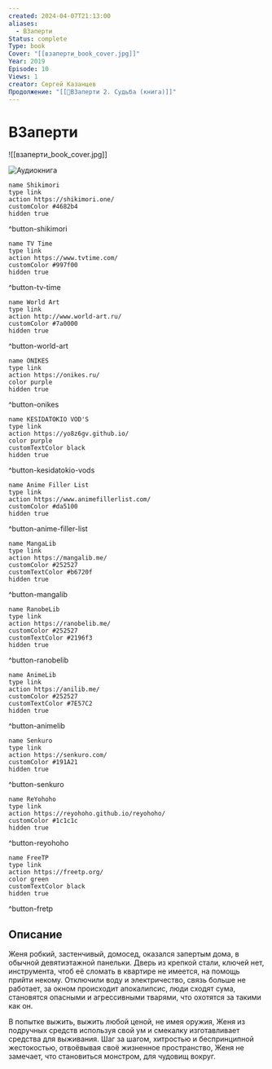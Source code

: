```yaml
---
created: 2024-04-07T21:13:00
aliases:
  - ВЗаперти
Status: complete
Type: book
Cover: "[[взаперти_book_cover.jpg]]"
Year: 2019
Episode: 10
Views: 1
creator: Сергей Казанцев
Продолжение: "[[📘ВЗаперти 2. Судьба (книга)]]"
---
```


# ВЗаперти

 ![[взаперти_book_cover.jpg]] 

![Аудиокнига](https://youtu.be/Yws0MLQipR4?si=CXL5I3ZpHhgYqVV1)


```button
name Shikimori
type link
action https://shikimori.one/
customColor #4682b4
hidden true
```
^button-shikimori

```button
name TV Time
type link
action https://www.tvtime.com/
customColor #997f00
hidden true
```
^button-tv-time

```button
name World Art
type link
action http://www.world-art.ru/
customColor #7a0000
hidden true
```
^button-world-art

```button
name ONIKES
type link
action https://onikes.ru/
color purple
hidden true
```
^button-onikes

```button
name KESIDATOKIO VOD'S
type link
action https://yo8z6gv.github.io/
color purple
customTextColor black
hidden true
```
^button-kesidatokio-vods

```button
name Anime Filler List
type link
action https://www.animefillerlist.com/
customColor #da5100
hidden true
```
^button-anime-filler-list

```button
name MangaLib
type link
action https://mangalib.me/
customColor #252527
customTextColor #b6720f
hidden true
```
^button-mangalib

```button
name RanobeLib
type link
action https://ranobelib.me/
customColor #252527
customTextColor #2196f3
hidden true
```
^button-ranobelib

```button
name AnimeLib
type link
action https://anilib.me/
customColor #252527
customTextColor #7E57C2
hidden true
```
^button-animelib

```button
name Senkuro
type link
action https://senkuro.com/
customColor #191A21
hidden true
```
^button-senkuro

```button
name ReYohoho
type link
action https://reyohoho.github.io/reyohoho/
customColor #1c1c1c
hidden true
```
^button-reyohoho

```button
name FreeTP
type link
action https://freetp.org/
color green
customTextColor black
hidden true
```
^button-fretp

## Описание

Женя робкий, застенчивый, домосед, оказался запертым дома, в обычной девятиэтажной панельки. Дверь из крепкой стали, ключей нет, инструмента, чтоб её сломать в квартире не имеется, на помощь прийти некому. Отключили воду и электричество, связь больше не работает, за окном происходит апокалипсис, люди сходят сума, становятся опасными и агрессивными тварями, что охотятся за такими как он.

В попытке выжить, выжить любой ценой, не имея оружия, Женя из подручных средств используя свой ум и смекалку изготавливает средства для выживания. Шаг за шагом, хитростью и беспринципной жестокостью, отвоёвывая своё жизненное пространство, Женя не замечает, что становиться монстром, для чудовищ вокруг.
